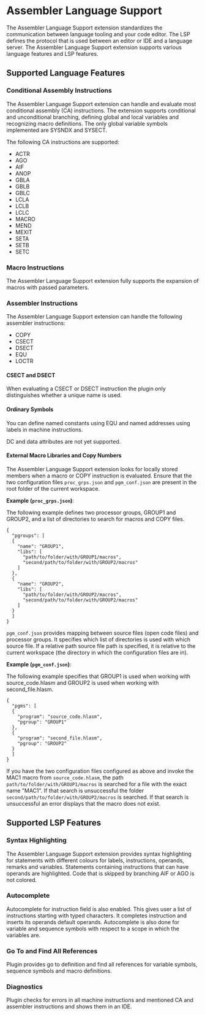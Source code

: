 # Assembler Language Support

The Assembler Language Support extension standardizes the communication between language tooling and your code editor. The LSP defines the protocol that is used between an editor or IDE and a language server. The Assembler Language Support extension supports various language features and LSP features.

## Supported Language Features

### Conditional Assembly Instructions

The Assembler Language Support extension can handle and evaluate most conditional assembly (CA) instructions. The extension supports conditional and unconditional branching, defining global and local variables and recognizing macro definitions. The only global variable symbols implemented are SYSNDX and SYSECT.

The following CA instructions are supported:

* ACTR
* AGO
* AIF
* ANOP
* GBLA
* GBLB
* GBLC
* LCLA
* LCLB
* LCLC
* MACRO
* MEND
* MEXIT
* SETA
* SETB
* SETC

### Macro Instructions

The Assembler Language Support extension fully supports the expansion of macros with passed parameters.

### Assembler Instructions

The Assembler Language Support extension can handle the following assembler instructions:

* COPY
* CSECT
* DSECT
* EQU
* LOCTR

#### CSECT and DSECT

When evaluating a CSECT or DSECT instruction the plugin only distinguishes whether a unique name is used.

#### Ordinary Symbols

You can define named constants using EQU and named addresses using labels in machine instructions.

DC and data attributes are not yet supported.

#### External Macro Libraries and Copy Numbers

The Assembler Language Support extension looks for locally stored members when a macro or COPY instruction is evaluated. Ensure that the two configuration files `proc_grps.json` and `pgm_conf.json` are present in the root folder of the current workspace.

**Example (`proc_grps.json`)**:

The following example defines two processor groups, GROUP1 and GROUP2, and a list of directories to search for macros and COPY files.


    {
      "pgroups": [
      {
        "name": "GROUP1",
        "libs": [
          "path/to/folder/with/GROUP1/macros",
          "second/path/to/folder/with/GROUP2/macros"
        ]
      },
      {
        "name": "GROUP2",
        "libs": [
          "path/to/folder/with/GROUP2/macros",
          "second/path/to/folder/with/GROUP2/macros"
        ]
      }
      ]
    }

`pgm_conf.json` provides mapping between source files (open code files) and processor groups. It specifies which list of directories is used with which source file. If a relative path source file path is specified, it is relative to the current workspace (the directory in which the configuration files are in).

**Example (`pgm_conf.json`)**:

The following example specifies that GROUP1 is used when working with source_code.hlasm and GROUP2 is used when working with second_file.hlasm. 

    {
      "pgms": [
      {
        "program": "source_code.hlasm",
        "pgroup": "GROUP1"
      },
      {
        "program": "second_file.hlasm",
        "pgroup": "GROUP2"
      }
      ]
    }
    
If you have the two configuration files configured as above and invoke the MAC1 macro from `source_code.hlasm`, the path `path/to/folder/with/GROUP1/macros` is searched for a file with the exact name "MAC1". If that search is unsuccessful the folder `second/path/to/folder/with/GROUP2/macros` is searched. If that search is unsuccessful an error displays that the macro does not exist.

## Supported LSP Features

### Syntax Highlighting

The Assembler Language Support extension provides syntax highlighting for statements with different colours for labels, instructions, operands, remarks and variables. Statements containing instructions that can have operands are highlighted. Code that is skipped by branching AIF or AGO is not colored.

### Autocomplete

Autocomplete for instruction field is also enabled. This gives user a list of instructions starting with typed characters. It completes instruction and inserts its operands default operands. Autocomplete is also done for variable and sequence symbols with respect to a scope in which the variables are.

### Go To and Find All References

Plugin provides go to definition and find all references for variable symbols, sequence symbols and macro definitions.

### Diagnostics

Plugin checks for errors in all machine instructions and mentioned CA and assembler instructions and shows them in an IDE.

